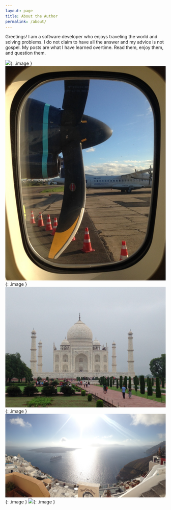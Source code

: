 ```yaml
---
layout: page
title: About the Author
permalink: /about/
---
```


Greetings! I am a software developer who enjoys traveling the world and solving problems. I do not claim to have all the answer and my advice is not gospel. My posts are what I have learned overtime. Read them, enjoy them, and question them.

![](/assets/rainbowWaterFall.JPG){: .image }
![](/assets/plane.JPG){: .image }
![](/assets/india.JPG){: .image }
![](/assets/greece.JPG){: .image }
![](/assets/portoAlegre.JPG){: .image }
